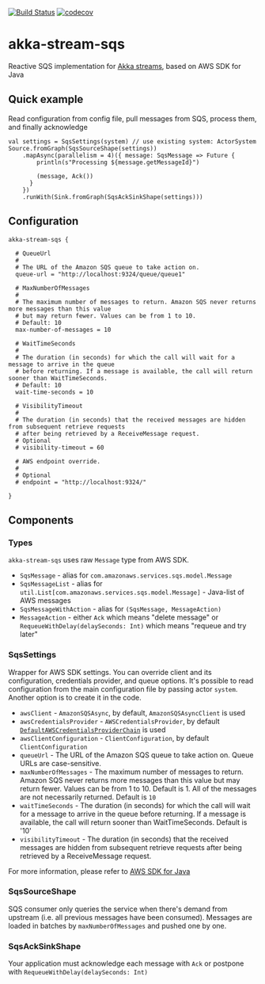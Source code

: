 [![Build Status](https://travis-ci.org/s12v/akka-stream-sqs.svg?branch=master)](https://travis-ci.org/s12v/akka-stream-sqs)
[![codecov](https://codecov.io/gh/s12v/akka-stream-sqs/branch/master/graph/badge.svg)](https://codecov.io/gh/s12v/akka-stream-sqs)

# akka-stream-sqs

Reactive SQS implementation for [Akka streams](http://doc.akka.io/docs/akka/current/scala/stream/), based on AWS SDK for Java

## Quick example

Read configuration from config file, pull messages from SQS, process them, and finally acknowledge

```
val settings = SqsSettings(system) // use existing system: ActorSystem
Source.fromGraph(SqsSourceShape(settings))
	.mapAsync(parallelism = 4)({ message: SqsMessage => Future {
		println(s"Processing ${message.getMessageId}")

		(message, Ack())
	  }
	})
	.runWith(Sink.fromGraph(SqsAckSinkShape(settings)))
```

## Configuration

```
akka-stream-sqs {

  # QueueUrl
  #
  # The URL of the Amazon SQS queue to take action on.
  queue-url = "http://localhost:9324/queue/queue1"

  # MaxNumberOfMessages
  #
  # The maximum number of messages to return. Amazon SQS never returns more messages than this value
  # but may return fewer. Values can be from 1 to 10.
  # Default: 10
  max-number-of-messages = 10

  # WaitTimeSeconds
  #
  # The duration (in seconds) for which the call will wait for a message to arrive in the queue
  # before returning. If a message is available, the call will return sooner than WaitTimeSeconds.
  # Default: 10
  wait-time-seconds = 10

  # VisibilityTimeout
  #
  # The duration (in seconds) that the received messages are hidden from subsequent retrieve requests
  # after being retrieved by a ReceiveMessage request.
  # Optional
  # visibility-timeout = 60

  # AWS endpoint override.
  #
  # Optional
  # endpoint = "http://localhost:9324/"

}
```

## Components

### Types

`akka-stream-sqs` uses raw `Message` type from AWS SDK.  

- `SqsMessage` - alias for `com.amazonaws.services.sqs.model.Message`
- `SqsMessageList` - alias for `util.List[com.amazonaws.services.sqs.model.Message]` - Java-list of AWS messages
- `SqsMessageWithAction` - alias for `(SqsMessage, MessageAction)`
- `MessageAction` - either `Ack` which means "delete message"
                    or `RequeueWithDelay(delaySeconds: Int)` which means "requeue and try later"

### SqsSettings

Wrapper for AWS SDK settings. You can override client and its configuration, credentials provider, and queue options.
It's possible to read configuration from the main configuration file by passing actor `system`. Another option is to
create it in the code.

 - `awsClient` - `AmazonSQSAsync`, by default, `AmazonSQSAsyncClient` is used
 - `awsCredentialsProvider` - `AWSCredentialsProvider`, by default [`DefaultAWSCredentialsProviderChain`](http://docs.aws.amazon.com/AWSJavaSDK/latest/javadoc/com/amazonaws/auth/DefaultAWSCredentialsProviderChain.html)
                              is used
 - `awsClientConfiguration` - `ClientConfiguration`, by default `ClientConfiguration`
 - `queueUrl` - The URL of the Amazon SQS queue to take action on. Queue URLs are case-sensitive.
 - `maxNumberOfMessages` - The maximum number of messages to return. Amazon SQS never returns more messages than this value but may return fewer.
 						   Values can be from 1 to 10. Default is 1. All of the messages are not necessarily returned. Default is `10`
 - `waitTimeSeconds` - The duration (in seconds) for which the call will wait for a message to arrive in the queue before returning.
                       If a message is available, the call will return sooner than WaitTimeSeconds. Default is '10'
 - `visibilityTimeout` - The duration (in seconds) that the received messages are hidden from subsequent retrieve
                         requests after being retrieved by a ReceiveMessage request.

For more information, please refer to [AWS SDK for Java](http://docs.aws.amazon.com/AWSJavaSDK/latest/javadoc/overview-summary.html)

### SqsSourceShape

SQS consumer only queries the service when there's demand from upstream (i.e. all previous messages have been consumed).
Messages are loaded in batches by `maxNumberOfMessages` and pushed one by one.

### SqsAckSinkShape

Your application must acknowledge each message with `Ack` or postpone with `RequeueWithDelay(delaySeconds: Int)`
